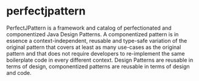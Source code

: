 # perfectjpattern
PerfectJPattern is a framework and catalog of perfectionated and componentized Java Design Patterns. A componentized pattern is in essence a context-independent, reusable and type-safe variation of the original pattern that covers at least as many use-cases as the original pattern and that does not require developers to re-implement the same boilerplate code in every different context. Design Patterns are reusable in terms of design, componentized patterns are reusable in terms of design and code.
